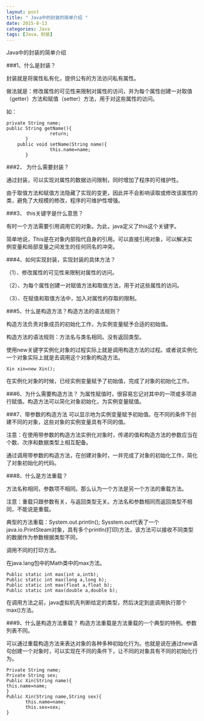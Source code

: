 ```yaml
---
layout: post
title: " Java中的封装的简单介绍 "
date: 2015-8-13
categories: Java
tags: [Java，封装]
---
```

Java中的封装的简单介绍

<!-- more -->

###1、什么是封装？

封装就是将属性私有化，提供公有的方法访问私有属性。

做法就是：修改属性的可见性来限制对属性的访问，并为每个属性创建一对取值（getter）方法和赋值（setter）方法，用于对这些属性的访问。

如： 

    private String name;
    public String getName(){
                    return;
           }
        public void setName(String name){
                    this.name=name;
           }

###2、  为什么需要封装？

通过封装，可以实现对属性的数据访问限制，同时增加了程序的可维护性。

由于取值方法和赋值方法隐藏了实现的变更，因此并不会影响读取或修改该属性的类，避免了大规模的修改，程序的可维护性增强。

###3、  this关键字是什么意思？

有时一个方法需要引用调用它的对象。为此，java定义了this这个关键字。

简单地说，This是在对象内部指代自身的引用。可以直接引用对象，可以解决实例变量和局部变量之间发生的任何同名的冲突。

###4、如何实现封装，实现封装的具体方法？

（1）、修改属性的可见性来限制对属性的访问。

（2）、为每个属性创建一对赋值方法和取值方法，用于对这些属性的访问。

（3）、在赋值和取值方法中，加入对属性的存取的限制。

###5、什么是构造方法？构造方法的语法规则？
         
构造方法负责对象成员的初始化工作，为实例变量赋予合适的初始值。

构造方法的语法规则：方法名与类名相同。没有返回类型。

使用new关键字实例化对象的过程实际上就是调用构造方法的过程。或者说实例化一个对象实际上就是去调用这个对象的构造方法。

    Xin xin=new Xin();

在实例化对象的时候，已经实例变量赋予了初始值，完成了对象的初始化工作。

###6、为什么需要构造方法？
为属性赋值时，很容易忘记对其中的一项或多项进行赋值。构造方法可以简化对象初始化，为实例变量赋值。

###7、带参数的构造方法
可以显示地为实例变量赋予初始值。在不同的条件下创建不同的对象，这些对象的实例变量具有不同的值。

注意：在使用带参数的构造方法实例化对象时，传递的值和构造方法的参数应当在个数、次序和数据类型上相互配备。

通过调用带参数的构造方法，在创建对象时，一并完成了对象的初始化工作，简化了对象初始化的代码。

###8、什么是方法重载？

方法名称相同，参数项不相同。那么认为一个方法是另一个方法的重载方法。

注意：重载只跟参数有关，与返回类型无关。方法名和参数相同而返回类型不相同，不能说是重载。

典型的方法重载：System.out.println();  Sysstem.out代表了一个java.io.PrintSteam对象，具有多个println(打印)方法，该方法可以接收不同类型的数据作为参数根据类型不同，

调用不同的打印方法。

在java.lang包中的Math类中的max方法。

    Public static int max(int a,intb);
    Public static int max(long a,long b);
    Public static int max(float a,float b);
    Public static int max(double a,double b);

在调用方法之前，java虚拟机先判断给定的类型，然后决定到底调用执行那个max()方法。

###9、什么是构造方法重载？
构造方法重载是方法重载的一个典型的特例。参数列表不同。

可以通过重载构造方法来表达对象的各种多种初始化行为。也就是说在通过new语句创建一个对象时，可以实现在不同的条件下，让不同的对象具有不同的初始化行为。

    Private String name;
    Private String sex;
    Public Xin(String name){
    this.name=name;
    }
    Public Xin(String name,String sex){
           this.name=name;
           this.sex=sex;
    }
